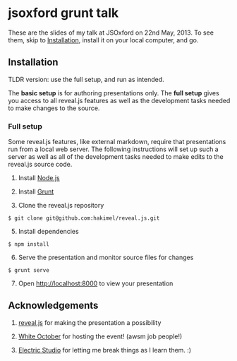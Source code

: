 # jsoxford grunt talk

These are the slides of my talk at JSOxford on 22nd May, 2013. To see them, skip to [Installation](#installation), install it on your local computer, and go.

## Installation

TLDR version: use the full setup, and run as intended.

The **basic setup** is for authoring presentations only. The **full setup** gives you access to all reveal.js features as well as the development tasks needed to make changes to the source.


### Full setup

Some reveal.js features, like external markdown, require that presentations run from a local web server. The following instructions will set up such a server as well as all of the development tasks needed to make edits to the reveal.js source code.

1. Install [Node.js](http://nodejs.org/)

2. Install [Grunt](http://gruntjs.com/getting-started#installing-the-cli)

4. Clone the reveal.js repository
```
$ git clone git@github.com:hakimel/reveal.js.git
```

5. Install dependencies
```
$ npm install
```

6. Serve the presentation and monitor source files for changes
```
$ grunt serve
```

7. Open <http://localhost:8000> to view your presentation

## Acknowledgements

1. [reveal.js](https://github.com/hakimel/reveal.js) for making the presentation a possibility

2. [White October](http://www.whiteoctober.co.uk/) for hosting the event! (awsm job people!)

3. [Electric Studio](http://www.electricstudio.co.uk/) for letting me break things as I learn them. :)